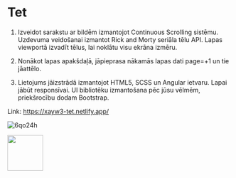 # Tet

1. Izveidot sarakstu ar bildēm izmantojot Continuous Scrolling sistēmu. Uzdevuma veidošanai izmantot Rick and Morty seriāla tēlu API. Lapas viewportā izvadīt tēlus, lai noklātu visu ekrāna izmēru.

2. Nonākot lapas apakšdaļā, jāpieprasa nākamās lapas dati page=+1 un tie jāattēlo.

3. Lietojums jāizstrādā izmantojot HTML5, SCSS un Angular ietvaru. Lapai jābūt responsīvai.
   UI bibliotēku izmantošana pēc jūsu vēlmēm, priekšrocību dodam Bootstrap.
   
 Link: https://xayw3-tet.netlify.app/

![6qo24h](https://user-images.githubusercontent.com/85979954/185812366-612537b5-b28c-4004-a216-447e4d80985c.gif)

<img src="https://media.giphy.com/media/VKcGywNWMqTpDUON9g/giphy.gif" width="80" height="80" />

